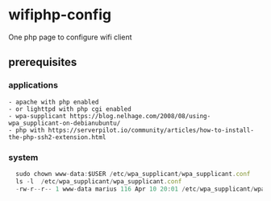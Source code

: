# wifiphp-config
One php page to configure wifi client

## prerequisites
### applications
    - apache with php enabled
    - or lighttpd with php cgi enabled
    - wpa-supplicant https://blog.nelhage.com/2008/08/using-wpa_supplicant-on-debianubuntu/
    - php with https://serverpilot.io/community/articles/how-to-install-the-php-ssh2-extension.html
    
### system

```javascript
  sudo chown www-data:$USER /etc/wpa_supplicant/wpa_supplicant.conf
  ls -l  /etc/wpa_supplicant/wpa_supplicant.conf
  -rw-r--r-- 1 www-data marius 116 Apr 10 20:01 /etc/wpa_supplicant/wpa_supplicant.conf
```



